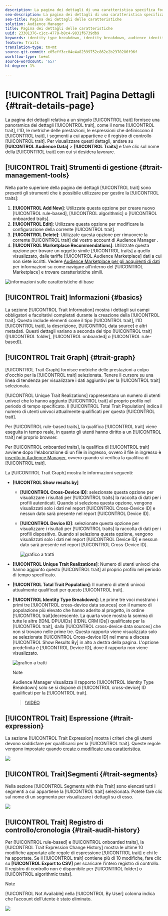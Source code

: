 ```yaml
---
description: La pagina dei dettagli di una caratteristica specifica fornisce una panoramica delle informazioni come il nome della caratteristica, l’ID, le metriche delle prestazioni, le espressioni che definiscono la caratteristica, i segmenti a cui appartiene e il registro di controllo delle caratteristiche. Per visualizzare questi dettagli, vai Dati pubblico > Caratteristiche e fai clic sul nome della caratteristica con cui vuoi lavorare.
seo-description: La pagina dei dettagli di una caratteristica specifica fornisce una panoramica delle informazioni come il nome della caratteristica, l’ID, le metriche delle prestazioni, le espressioni che definiscono la caratteristica, i segmenti a cui appartiene e il registro di controllo delle caratteristiche. Per visualizzare questi dettagli, vai Dati pubblico > Caratteristiche e fai clic sul nome della caratteristica con cui vuoi lavorare.
seo-title: Pagina dei dettagli delle caratteristiche
solution: Audience Manager
title: Pagina dei dettagli delle caratteristiche
uuid: 23301376-c1cc-4778-b8c4-9831f6739db9
keywords: identity type breakdown, identity breakdown, audience identity reporting, cross-device, cross-device ID, device ID
feature: Traits
translation-type: tm+mt
source-git-commit: e05eff3cc04e4a82399752c862e2b2370286f96f
workflow-type: tm+mt
source-wordcount: '657'
ht-degree: 1%

---
```



# [!UICONTROL Trait] Pagina Dettagli  {#trait-details-page}

La pagina dei dettagli relativa a un singolo [!UICONTROL trait] fornisce una panoramica dei dettagli [!UICONTROL trait], come il nome [!UICONTROL trait], l&#39;ID, le metriche delle prestazioni, le espressioni che definiscono il [!UICONTROL trait], i segmenti a cui appartiene e il registro di controllo [!UICONTROL trait]. Per visualizzare questi dettagli, andare su **[!UICONTROL Audience Data]** > **[!UICONTROL Traits]** e fare clic sul nome della [!UICONTROL trait] con cui si desidera lavorare.

## [!UICONTROL Trait] Strumenti di gestione  {#trait-management-tools}

Nella parte superiore della pagina dei dettagli [!UICONTROL trait] sono presenti gli strumenti che è possibile utilizzare per gestire la [!UICONTROL traits]:

1. **[!UICONTROL Add New]**: Utilizzate questa opzione per creare nuovo  [!UICONTROL rule-based],  [!UICONTROL algorithmic] o  [!UICONTROL onboarded traits].
2. **[!UICONTROL Edit]**: Utilizzare questa opzione per modificare la configurazione della corrente  [!UICONTROL trait].
3. **[!UICONTROL Delete]**: Utilizzate questa opzione per rimuovere la corrente  [!UICONTROL trait] dal vostro account di Audience Manager .
4. **[!UICONTROL Marketplace Recommendations]**: Utilizzate questa opzione per trovare un oggetto simile  [!UICONTROL traits] a quello visualizzato, dalle tariffe  [!UICONTROL Audience Marketplace] dati a cui non siete iscritti. Vedere [ Audience Marketplace per gli acquirenti di dati](../audience-marketplace/marketplace-data-buyers/marketplace-data-buyers.md) per informazioni su come navigare all&#39;interno del [!UICONTROL Marketplace] e trovare caratteristiche simili.

![informazioni sulle caratteristiche di base](assets/basic-trait-information.png)

## [!UICONTROL Trait] Informazioni {#basics}

La sezione [!UICONTROL Trait Information] mostra i dettagli sui campi obbligatori e facoltativi completati durante la creazione della [!UICONTROL trait]. Questo include elementi come il tipo [!UICONTROL trait], l&#39;ID [!UICONTROL trait], la descrizione, [!UICONTROL data source] e altri metadati. Questi dettagli variano a seconda del tipo [!UICONTROL trait] ([!UICONTROL folder], [!UICONTROL onboarded] o [!UICONTROL rule-based]).

## [!UICONTROL Trait Graph] {#trait-graph}

[!UICONTROL Trait Graph] fornisce metriche delle prestazioni a colpo d&#39;occhio per la [!UICONTROL trait] selezionata. Tenere il cursore su una linea di tendenza per visualizzare i dati aggiuntivi per la [!UICONTROL trait] selezionata.

[!UICONTROL Unique Trait Realizations] rappresentano un numero di utenti univoci che lo hanno aggiunto  [!UICONTROL trait] al proprio profilo nel periodo di tempo specificato. Il [!UICONTROL Total Trait Population] indica il numero di utenti univoci attualmente qualificati per questo [!UICONTROL trait].

Per [!UICONTROL rule-based traits], la qualifica [!UICONTROL trait] viene eseguita in tempo reale, in quanto gli utenti hanno diritto a un [!UICONTROL trait] nel proprio browser.

Per [!UICONTROL onboarded traits], la qualifica di [!UICONTROL trait] avviene dopo l&#39;elaborazione di un file in ingresso, ovvero il file in ingresso è [inserito in  Audience Manager](../../faq/faq-inbound-data-ingestion.md), ovvero quando si verifica la qualifica di [!UICONTROL trait].

La [!UICONTROL Trait Graph] mostra le informazioni seguenti:

* **[!UICONTROL Show results by]**
   * **[!UICONTROL Cross-Device ID]**: selezionate questa opzione per visualizzare i risultati per  [!UICONTROL traits] la raccolta di dati per i profili autenticati. Quando si seleziona questa opzione, vengono visualizzati solo i dati nel report [!UICONTROL Cross-Device ID] e nessun dato sarà presente nel report [!UICONTROL Device ID].
   * **[!UICONTROL Device ID]**: selezionate questa opzione per visualizzare i risultati per  [!UICONTROL traits] la raccolta di dati per i profili dispositivo. Quando si seleziona questa opzione, vengono visualizzati solo i dati nel report [!UICONTROL Device ID] e nessun dato sarà presente nel report [!UICONTROL Cross-Device ID].

      ![grafico a tratti](assets/trait-summary.gif)

* **[!UICONTROL Unique Trait Realizations]**: Numero di utenti univoci che hanno aggiunto questo  [!UICONTROL trait] al proprio profilo nel periodo di tempo specificato.
* **[!UICONTROL Total Trait Population]**: Il numero di utenti univoci attualmente qualificati per questo  [!UICONTROL trait].

* **[!UICONTROL Identity Type Breakdown]**: Le prime tre voci mostrano i primi tre  [!UICONTROL cross-device data sources] con il numero di popolazione più elevato che hanno aderito al progetto, in ordine  [!UICONTROL trait]decrescente. La quarta voce mostra la somma di tutte le altre [!DNL DPUUIDs] ([!DNL CRM IDs]) qualificate per la [!UICONTROL trait], dalla [!UICONTROL cross-device data sources] che non si trovano nelle prime tre. Questo rapporto viene visualizzato solo se selezionate [!UICONTROL Cross-device ID] nel menu a discesa [!UICONTROL Show Results By] in alto a destra della pagina. L&#39;opzione predefinita è [!UICONTROL Device ID], dove il rapporto non viene visualizzato.

   ![grafico a tratti](assets/trait-identity.png)

   >[!NOTE]
   >
   > Audience Manager visualizza il rapporto [!UICONTROL Identity Type Breakdown] solo se si dispone di [!UICONTROL cross-device] ID qualificati per la [!UICONTROL trait].

   >[!VIDEO](https://video.tv.adobe.com/v/27977/)

## [!UICONTROL Trait] Espressione  {#trait-expression}

La sezione [!UICONTROL Trait Expression] mostra i criteri che gli utenti devono soddisfare per qualificarsi per la [!UICONTROL trait]. Queste regole vengono impostate quando [create o modificate una caratteristica](../../features/traits/about-trait-builder.md).

![](assets/traitExpression.png)

## [!UICONTROL Trait]Segmenti {#trait-segments}

Nella sezione [!UICONTROL Segments with this Trait] sono elencati tutti i segmenti a cui appartiene la [!UICONTROL trait] selezionata. Potete fare clic sul nome di un segmento per visualizzare i dettagli su di esso.

![](assets/traitSegments.png)

## [!UICONTROL Trait] Registro di controllo/cronologia  {#trait-audit-history}

Per [!UICONTROL rule-based] e [!UICONTROL onboarded traits], la [!UICONTROL Trait Expression Change History] mostra le ultime 10 modifiche apportate alle regole di espressione [!UICONTROL trait] e chi le ha apportate. Se il [!UICONTROL trait] contiene più di 10 modifiche, fare clic su **[!UICONTROL Export to CSV]** per scaricare l&#39;intero registro di controllo. Il registro di controllo non è disponibile per [!UICONTROL folder] o [!UICONTROL algorithmic traits].

>[!NOTE]
>
>[!UICONTROL Not Available] nella  [!UICONTROL By User] colonna indica che l’account dell’utente è stato eliminato.

![](assets/traitHistory.png)